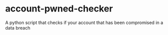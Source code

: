 # account-pwned-checker
A python script that checks if your account that has been compromised in a data breach
